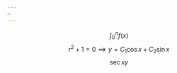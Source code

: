 ```yaml
---
~
---
```


$$
\int^{\pi}_{0} f(x)
$$
$$
r^2+1 = 0 \implies y =C_{1}\cos x + C_{2}\sin x 
$$
$$
\sec x y
$$